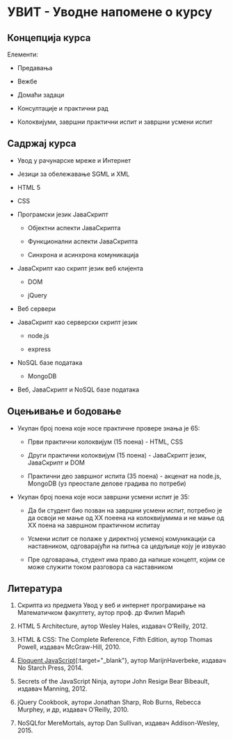 
# УВИТ - Уводне напомене о курсу

## Концепција курса

Елементи:

- Предавања

- Вежбе

- Домаћи задаци

- Консултације и практични рад

- Колоквијуми, завршни практични испит и завршни усмени испит

## Садржај курса

- Увод у рачунарске мреже  и  Интернет

- Језици за обележавање SGML и XML

- HTML 5

- CSS

- Програмски језик ЈаваСкрипт

  - Објектни аспекти ЈаваСкрипта
  
  - Функционални аспекти ЈаваСкрипта
  
  - Синхрона и асинхрона комуникација

- ЈаваСкрипт као скрипт језик веб клијента

  - DOM
  
  - јQuery
  
- Веб сервери

- ЈаваСкрипт као серверски скрипт језик

  - node.js
  
  - еxpress
  
- NoSQL базе података

  - MongoDB

- Веб, ЈаваСкрипт и NoSQL базе података

## Оцењивање и бодовање

- Укупан број поена које носе практичне провере знања је 65:

  - Први практични колоквијум (15 поена) - HTML, CSS

  - Други практични колоквијум (15 поена) - ЈаваСкрипт језик, ЈаваСкрипт и DOM

  - Практични део завршног испита (35 поена) - акценат на node.js, MongoDB (уз преостале делове градива по потреби)

- Укупан број поена које носи завршни усмени испит је 35:

  - Да би студент био позван на завршни усмени испит, потребно је да освоји не мање од ХХ поеена на колоквијумима и не мање од ХХ поена на завршном практичном испитау

  - Усмени испит се полаже у директној усменој комуникацији са наставником, одговарајући на питња са цедуљице коју је извукао

  - Пре одговарања, студент има право да напише концепт, којим се може служити током разговора са наставником

## Литература

1. Скрипта из предмета Увод у веб и интернет програмирање на Математичком факултету, аутор проф. др Филип Марић

1. HTML 5 Architecture, аутор Wesley Hales, издавач O’Reilly, 2012.

1. HTML & CSS: The Complete Reference, Fifth Edition, аутор Thomas Powell, издавач McGraw-Hill, 2010.

1. [Eloquent JavaScript](https://eloquentjavascript.net/){:target="_blank"}, аутор MarijnHaverbeke, издавач No Starch Press, 2014.

1. Secrets of the JavaScript Ninja, аутори John Resigи Bear Bibeault, издавач Manning, 2012.

1. jQuery Cookbook, аутори Jonathan Sharp, Rob Burns, Rebecca Murphey, и др, издавач O’Reilly, 2010.

1. NoSQLfor MereMortals, аутор Dan Sullivan, издавач Addison-Wesley, 2015.
